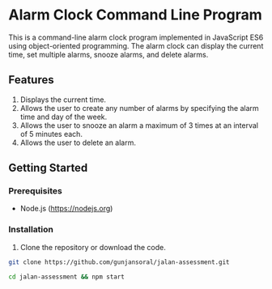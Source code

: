 # Alarm Clock Command Line Program

This is a command-line alarm clock program implemented in JavaScript ES6 using object-oriented programming. The alarm clock can display the current time, set multiple alarms, snooze alarms, and delete alarms.

## Features

1. Displays the current time.
2. Allows the user to create any number of alarms by specifying the alarm time and day of the week.
3. Allows the user to snooze an alarm a maximum of 3 times at an interval of 5 minutes each.
4. Allows the user to delete an alarm.

## Getting Started

### Prerequisites

- Node.js (https://nodejs.org)

### Installation

1. Clone the repository or download the code.

```sh
git clone https://github.com/gunjansoral/jalan-assessment.git

cd jalan-assessment && npm start
